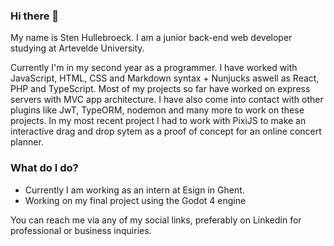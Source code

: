 ### Hi there 👋

My name is Sten Hullebroeck. I am a junior back-end web developer studying at Artevelde University.

Currently I'm in my second year as a programmer.
I have worked with JavaScript, HTML, CSS and Markdown syntax + Nunjucks aswell as React, PHP and TypeScript. Most of my projects so far have worked on express servers with MVC app architecture.
I have also come into contact with other plugins like JwT, TypeORM, nodemon and many more to work on these projects.
In my most recent project I had to work with PixiJS to make an interactive drag and drop sytem as a proof of concept for an online concert planner.

### What do I do?
- Currently I am working as an intern at Esign in Ghent.
- Working on my final project using the Godot 4 engine

You can reach me via any of my social links, preferably on Linkedin for professional or business inquiries.
